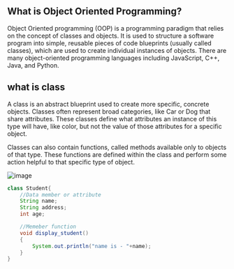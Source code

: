 ## What is Object Oriented Programming?

Object Oriented programming (OOP) is a programming paradigm that relies on the concept of classes and objects. It is used to structure a software program into simple, reusable pieces of code blueprints (usually called classes), which are used to create individual instances of objects. There are many object-oriented programming languages including JavaScript, C++, Java, and Python.


## what is class

A class is an abstract blueprint used to create more specific, concrete objects. Classes often represent broad categories, like Car or Dog that share attributes. These classes define what attributes an instance of this type will have, like color, but not the value of those attributes for a specific object.

Classes can also contain functions, called methods available only to objects of that type. These functions are defined within the class and perform some action helpful to that specific type of object.

![image](https://www.devopsschool.com/blog/wp-content/uploads/2021/05/image-60.png)

```java
class Student{
    //Data member or attribute
    String name;
    String address;
    int age;

    //Memeber function
    void display_student()
    {
        System.out.println("name is - "+name);
    }
}
```